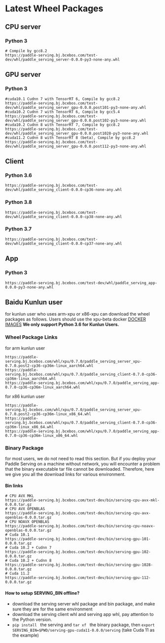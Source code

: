 # Latest Wheel Packages

## CPU server
### Python 3
```
# Compile by gcc8.2
https://paddle-serving.bj.bcebos.com/test-dev/whl/paddle_serving_server-0.0.0-py3-none-any.whl
```

## GPU server
### Python 3
```
#cuda10.1 Cudnn 7 with TensorRT 6, Compile by gcc8.2
https://paddle-serving.bj.bcebos.com/test-dev/whl/paddle_serving_server_gpu-0.0.0.post101-py3-none-any.whl
#cuda10.2 Cudnn 7 with TensorRT 6, Compile by gcc5.4
https://paddle-serving.bj.bcebos.com/test-dev/whl/paddle_serving_server_gpu-0.0.0.post102-py3-none-any.whl
#cuda10.2 Cudnn 8 with TensorRT 7, Compile by gcc8.2
https://paddle-serving.bj.bcebos.com/test-dev/whl/paddle_serving_server_gpu-0.0.0.post1028-py3-none-any.whl
#cuda11.2 Cudnn 8 with TensorRT 8 (beta), Compile by gcc8.2
https://paddle-serving.bj.bcebos.com/test-dev/whl/paddle_serving_server_gpu-0.0.0.post112-py3-none-any.whl
```

## Client

### Python 3.6
```
https://paddle-serving.bj.bcebos.com/test-dev/whl/paddle_serving_client-0.0.0-cp36-none-any.whl
```
### Python 3.8
```
https://paddle-serving.bj.bcebos.com/test-dev/whl/paddle_serving_client-0.0.0-cp38-none-any.whl
```
### Python 3.7
```
https://paddle-serving.bj.bcebos.com/test-dev/whl/paddle_serving_client-0.0.0-cp37-none-any.whl
```

## App
### Python 3
```
https://paddle-serving.bj.bcebos.com/test-dev/whl/paddle_serving_app-0.0.0-py3-none-any.whl
```

## Baidu Kunlun user
for kunlun user who uses arm-xpu or x86-xpu can download the wheel packages as follows. Users should use the xpu-beta docker [DOCKER IMAGES](./Docker_Images_CN.md) 
**We only support Python 3.6 for Kunlun Users.**

### Wheel Package Links

for arm kunlun user
```
https://paddle-serving.bj.bcebos.com/whl/xpu/0.7.0/paddle_serving_server_xpu-0.7.0.post2-cp36-cp36m-linux_aarch64.whl
https://paddle-serving.bj.bcebos.com/whl/xpu/0.7.0/paddle_serving_client-0.7.0-cp36-cp36m-linux_aarch64.whl
https://paddle-serving.bj.bcebos.com/whl/xpu/0.7.0/paddle_serving_app-0.7.0-cp36-cp36m-linux_aarch64.whl
```
 
for x86 kunlun user
``` 
https://paddle-serving.bj.bcebos.com/whl/xpu/0.7.0/paddle_serving_server_xpu-0.7.0.post2-cp36-cp36m-linux_x86_64.whl
https://paddle-serving.bj.bcebos.com/whl/xpu/0.7.0/paddle_serving_client-0.7.0-cp36-cp36m-linux_x86_64.whl
https://paddle-serving.bj.bcebos.com/whl/xpu/0.7.0/paddle_serving_app-0.7.0-cp36-cp36m-linux_x86_64.whl
```


### Binary Package
for most users, we do not need to read this section. But if you deploy your Paddle Serving on a machine without network, you will encounter a problem that the binary executable tar file cannot be downloaded. Therefore, here we give you all the download links for various environment.

#### Bin links
```
# CPU AVX MKL
https://paddle-serving.bj.bcebos.com/test-dev/bin/serving-cpu-avx-mkl-0.0.0.tar.gz
# CPU AVX OPENBLAS
https://paddle-serving.bj.bcebos.com/test-dev/bin/serving-cpu-avx-openblas-0.0.0.tar.gz
# CPU NOAVX OPENBLAS
https://paddle-serving.bj.bcebos.com/test-dev/bin/serving-cpu-noavx-openblas-0.0.0.tar.gz
# Cuda 10.1
https://paddle-serving.bj.bcebos.com/test-dev/bin/serving-gpu-101-0.0.0.tar.gz
# Cuda 10.2 + Cudnn 7
https://paddle-serving.bj.bcebos.com/test-dev/bin/serving-gpu-102-0.0.0.tar.gz
# Cuda 10.2 + Cudnn 8
https://paddle-serving.bj.bcebos.com/test-dev/bin/serving-gpu-1028-0.0.0.tar.gz
# Cuda 11.2
https://paddle-serving.bj.bcebos.com/test-dev/bin/serving-gpu-112-0.0.0.tar.gz
```

#### How to setup SERVING_BIN offline?

- download the serving server whl package and bin package, and make sure they are for the same environment
- download the serving client whl and serving app whl, pay attention to the Python version.
- `pip install ` the serving and `tar xf ` the binary package, then `export SERVING_BIN=$PWD/serving-gpu-cuda11-0.0.0/serving` (take Cuda 11 as the example)

